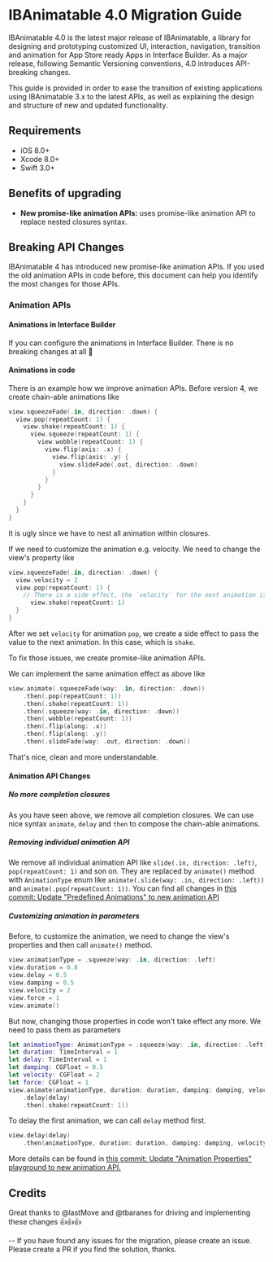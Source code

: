 # IBAnimatable 4.0 Migration Guide

IBAnimatable 4.0 is the latest major release of IBAnimatable, a library for designing and prototyping customized UI, interaction, navigation, transition and animation for App Store ready Apps in Interface Builder. As a major release, following Semantic Versioning conventions, 4.0 introduces API-breaking changes.

This guide is provided in order to ease the transition of existing applications using IBAnimatable 3.x to the latest APIs, as well as explaining the design and structure of new and updated functionality.

## Requirements

- iOS 8.0+
- Xcode 8.0+
- Swift 3.0+

## Benefits of upgrading
- **New promise-like animation APIs:** uses promise-like animation API to replace nested closures syntax.

## Breaking API Changes
IBAnimatable 4 has introduced new promise-like animation APIs. If you used the old animation APIs in code before, this document can help you identify the most changes for those APIs.

### Animation APIs
#### Animations in Interface Builder
If you can configure the animations in Interface Builder. There is no breaking changes at all 🎉 

#### Animations in code

There is an example how we improve animation APIs. Before version 4, we create chain-able animations like

```swift
view.squeezeFade(.in, direction: .down) {
  view.pop(repeatCount: 1) {
    view.shake(repeatCount: 1) {
      view.squeeze(repeatCount: 1) {
        view.wobble(repeatCount: 1) {
          view.flip(axis: .x) {
            view.flip(axis: .y) {
              view.slideFade(.out, direction: .down)
            }
          }
        }
      }
    }
  }
}
```

It is ugly since we have to nest all animation within closures.

If we need to customize the animation e.g. velocity. We need to change the view's property like 

```swift
view.squeezeFade(.in, direction: .down) {
  view.velocity = 2
  view.pop(repeatCount: 1) {
    // There is a side effect, the `velocity` for the next animation is also `2`
  	  view.shake(repeatCount: 1)
  }
}
```
After we set `velocity` for animation `pop`, we create a side effect to pass the value to the next animation. In this case, which is `shake`.

To fix those issues, we create promise-like animation APIs.

We can implement the same animation effect as above like

```swift
view.animate(.squeezeFade(way: .in, direction: .down))
    .then(.pop(repeatCount: 1))
    .then(.shake(repeatCount: 1))
    .then(.squeeze(way: .in, direction: .down))
    .then(.wobble(repeatCount: 1))
    .then(.flip(along: .x))
    .then(.flip(along: .y))
    .then(.slideFade(way: .out, direction: .down))
```

That's nice, clean and more understandable.

#### Animation API Changes
##### No more completion closures
As you have seen above, we remove all completion closures. We can use nice syntax `animate`, `delay` and `then` to compose the chain-able animations.

##### Removing individual animation API
We remove all individual animation API like `slide(.in, direction: .left)`, `pop(repeatCount: 1)` and son on. They are replaced by `animate()` method with `AnimationType` enum like `animate(.slide(way: .in, direction: .left))` and `animate(.pop(repeatCount: 1))`. You can find all changes in [this commit: Update "Predefined Animations" to new animation API](https://github.com/IBAnimatable/IBAnimatable/commit/17e1f9c6c77fea56ac2a47d0fb48fba6c5da972d)

##### Customizing animation in parameters
Before, to customize the animation, we need to change the view's properties and then call `animate()` method.

```swift
view.animationType = .squeeze(way: .in, direction: .left)
view.duration = 0.8
view.delay = 0.5
view.damping = 0.5
view.velocity = 2
view.force = 1
view.animate()
``` 

But now, changing those properties in code won't take effect any more. We need to pass them as parameters

```swift
let animationType: AnimationType = .squeeze(way: .in, direction: .left)
let duration: TimeInterval = 1
let delay: TimeInterval = 1
let damping: CGFloat = 0.5
let velocity: CGFloat = 2
let force: CGFloat = 1
view.animate(animationType, duration: duration, damping: damping, velocity: velocity, force: force)
    .delay(delay)
    .then(.shake(repeatCount: 1))
```

To delay the first animation, we can call `delay` method first.

```swift
view.delay(delay)
    .then(animationType, duration: duration, damping: damping, velocity: velocity, force: force)
```

More details can be found in [this commit: Update "Animation Properties" playground to new animation API.](https://github.com/IBAnimatable/IBAnimatable/commit/d0e05864962617a121600c66b8fad9baed77dbf5)

## Credits
Great thanks to @lastMove and @tbaranes for driving and implementing these changes 👍👍👍

--
If you have found any issues for the migration, please create an issue. Please create a PR if you find the solution, thanks.


